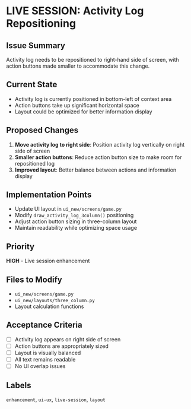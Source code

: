 # LIVE SESSION: Activity Log Repositioning

## Issue Summary
Activity log needs to be repositioned to right-hand side of screen, with action buttons made smaller to accommodate this change.

## Current State
- Activity log is currently positioned in bottom-left of context area
- Action buttons take up significant horizontal space
- Layout could be optimized for better information display

## Proposed Changes
1. **Move activity log to right side**: Position activity log vertically on right side of screen
2. **Smaller action buttons**: Reduce action button size to make room for repositioned log
3. **Improved layout**: Better balance between actions and information display

## Implementation Points
- Update UI layout in `ui_new/screens/game.py` 
- Modify `draw_activity_log_3column()` positioning
- Adjust action button sizing in three-column layout
- Maintain readability while optimizing space usage

## Priority
**HIGH** - Live session enhancement

## Files to Modify
- `ui_new/screens/game.py`
- `ui_new/layouts/three_column.py`
- Layout calculation functions

## Acceptance Criteria
- [ ] Activity log appears on right side of screen
- [ ] Action buttons are appropriately sized
- [ ] Layout is visually balanced
- [ ] All text remains readable
- [ ] No UI overlap issues

## Labels
`enhancement`, `ui-ux`, `live-session`, `layout`
